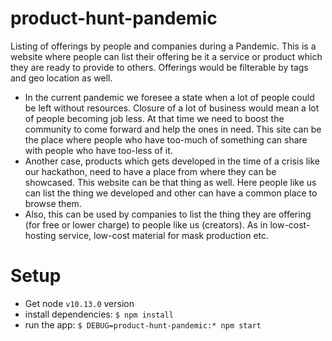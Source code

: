 # product-hunt-pandemic
Listing of offerings by people and companies during a Pandemic. This is a website where people can list their offering be it a service or product which they are ready to provide to others. Offerings would be filterable by tags and geo location as well.

* In the current pandemic we foresee a state when a lot of people could be left without resources. Closure of a lot of business would mean a lot of people becoming job less. At that time we need to boost the community to come forward and help the ones in need.  This site can be the place where people who have too-much of something can share with people who have too-less of it.
* Another case, products which gets developed in the time of a crisis like our hackathon, need to have a place from where they can be showcased. This website can be that thing as well. Here people like us can list the thing we developed and other can have a common place to browse them.
* Also, this can be used by companies to list the thing they are offering (for free or lower charge) to people like us (creators). As in low-cost-hosting service, low-cost material for mask production etc.

# Setup
* Get node `v10.13.0` version
* install dependencies:
     `$ npm install`
* run the app:
     `$ DEBUG=product-hunt-pandemic:* npm start`
